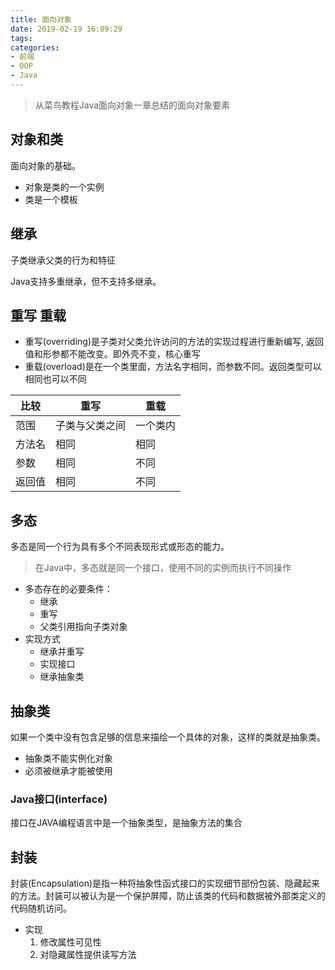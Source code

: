 ```yaml
---
title: 面向对象
date: 2019-02-19 16:09:29
tags:
categories:
- 前端
- OOP
- Java
---
```


> 从菜鸟教程Java面向对象一章总结的面向对象要素

## 对象和类

面向对象的基础。

* 对象是类的一个实例
* 类是一个模板

## 继承

子类继承父类的行为和特征

Java支持多重继承，但不支持多继承。

## 重写 重载

* 重写(overriding)是子类对父类允许访问的方法的实现过程进行重新编写, 返回值和形参都不能改变。即外壳不变，核心重写
* 重载(overload)是在一个类里面，方法名字相同，而参数不同。返回类型可以相同也可以不同

| 比较 | 重写 | 重载 | 
|--|--|--|
| 范围      | 子类与父类之间 | 一个类内 | 
| 方法名    | 相同 | 相同 | 
| 参数      | 相同 | 不同 | 
| 返回值    | 相同 | 不同 | 

## 多态

多态是同一个行为具有多个不同表现形式或形态的能力。

> 在Java中，多态就是同一个接口，使用不同的实例而执行不同操作

* 多态存在的必要条件：
  * 继承
  * 重写
  * 父类引用指向子类对象
* 实现方式
  * 继承并重写
  * 实现接口
  * 继承抽象类

## 抽象类

如果一个类中没有包含足够的信息来描绘一个具体的对象，这样的类就是抽象类。

* 抽象类不能实例化对象
* 必须被继承才能被使用

### Java接口(interface)

接口在JAVA编程语言中是一个抽象类型，是抽象方法的集合

## 封装

封装(Encapsulation)是指一种将抽象性函式接口的实现细节部份包装、隐藏起来的方法。封装可以被认为是一个保护屏障，防止该类的代码和数据被外部类定义的代码随机访问。

* 实现
  1. 修改属性可见性
  2. 对隐藏属性提供读写方法
